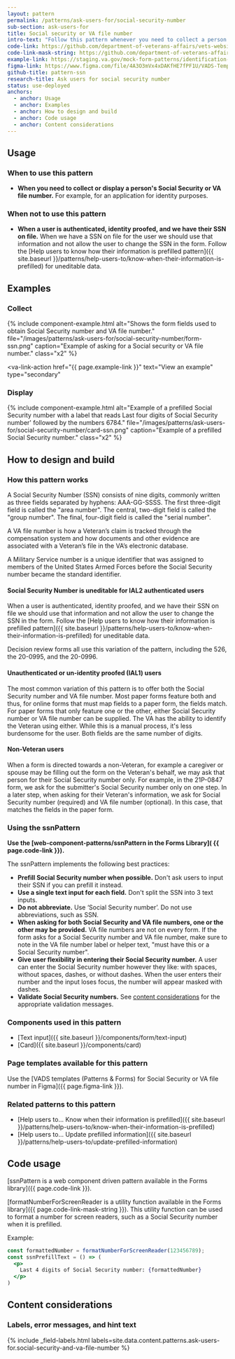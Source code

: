 ```yaml
---
layout: pattern
permalink: /patterns/ask-users-for/social-security-number
sub-section: ask-users-for
title: Social security or VA file number
intro-text: "Follow this pattern whenever you need to collect a person's Social Security or VA file number for an application."
code-link: https://github.com/department-of-veterans-affairs/vets-website/blob/main/src/platform/forms-system/src/js/web-component-patterns/ssnPattern.jsx
code-link-mask-string: https://github.com/department-of-veterans-affairs/vets-website/blob/main/src/platform/forms-system/src/js/utilities/ui/mask-string.jsx
example-link: https://staging.va.gov/mock-form-patterns/identification-information
figma-link: https://www.figma.com/file/4A3O3mVx4xDAKfHE7fPF1U/VADS-Templates%2C-Patterns%2C-and-Forms?type=design&node-id=2988%3A23560&mode=design&t=93yXuwTXsWwWopry-1
github-title: pattern-ssn
research-title: Ask users for social security number
status: use-deployed
anchors:
  - anchor: Usage
  - anchor: Examples
  - anchor: How to design and build
  - anchor: Code usage
  - anchor: Content considerations
---
```


## Usage

### When to use this pattern

* **When you need to collect or display a person's Social Security or VA file number.** For example, for an application for identity purposes.

### When not to use this pattern

* **When a user is authenticated, identity proofed, and we have their SSN on file.** When we have a SSN on file for the user we should use that information and not allow the user to change the SSN in the form. Follow the [Help users to know how their information is prefilled pattern]({{ site.baseurl }}/patterns/help-users-to/know-when-their-information-is-prefilled) for uneditable data.

## Examples

### Collect

{% include component-example.html alt="Shows the form fields used to obtain Social Security number and VA file number." file="/images/patterns/ask-users-for/social-security-number/form-ssn.png" caption="Example of asking for a Social security or VA file number." class="x2" %}

<va-link-action
  href="{{ page.example-link }}"
  text="View an example"
  type="secondary"
></va-link-action>

### Display

{% include component-example.html alt="Example of a prefilled Social Security number with a label that reads Last four digits of Social Security number' followed by the numbers 6784." file="/images/patterns/ask-users-for/social-security-number/card-ssn.png" caption="Example of a prefilled Social Security number." class="x2" %}

## How to design and build

### How this pattern works

A Social Security Number (SSN) consists of nine digits, commonly written as three fields separated by hyphens: AAA-GG-SSSS. The first three-digit field is called the "area number". The central, two-digit field is called the "group number". The final, four-digit field is called the "serial number".

A VA file number is how a Veteran’s claim is tracked through the compensation system and how documents and other evidence are associated with a Veteran’s file in the VA’s electronic database.

A Military Service number is a unique identifier that was assigned to members of the United States Armed Forces before the Social Security number became the standard identifier.

#### Social Security Number is uneditable for IAL2 authenticated users

When a user is authenticated, identity proofed, and we have their SSN on file we should use that information and not allow the user to change the SSN in the form. Follow the [Help users to know how their information is prefilled pattern]({{ site.baseurl }}/patterns/help-users-to/know-when-their-information-is-prefilled) for uneditable data.

Decision review forms all use this variation of the pattern, including the 526, the 20-0995, and the 20-0996.

#### Unauthenticated or un-identity proofed (IAL1) users

The most common variation of this pattern is to offer both the Social Security number and VA file number. Most paper forms feature both and thus, for online forms that must map fields to a paper form, the fields match. For paper forms that only feature one or the other, either Social Security number or VA file number can be supplied. The VA has the ability to identify the Veteran using either. While this is a manual process, it's less burdensome for the user. Both fields are the same number of digits.

#### Non-Veteran users

When a form is directed towards a non-Veteran, for example a caregiver or spouse may be filling out the form on the Veteran's behalf, we may ask that person for their Social Security number only. For example, in the 21P-0847 form, we ask for the submitter's Social Security number only on one step. In a later step, when asking for their Veteran's information, we ask for Social Security number (required) and VA file number (optional). In this case, that matches the fields in the paper form.

### Using the ssnPattern

**Use the [web-component-patterns/ssnPattern in the Forms Library]( {{ page.code-link }}).**

The ssnPattern implements the following best practices:

* **Prefill Social Security number when possible.** Don't ask users to input their SSN if you can prefill it instead.
* **Use a single text input for each field.** Don't split the SSN into 3 text inputs.
* **Do not abbreviate.** Use ‘Social Security number’. Do not use abbreviations, such as SSN.
* **When asking for both Social Security and VA file numbers, one or the other may be provided.** VA file numbers are not on every form. If the form asks for a Social Security number and VA file number, make sure to note in the VA file number label or helper text, "must have this or a Social Security number".
* **Give user flexibility in entering their Social Security number.** A user can enter the Social Security number however they like: with spaces, without spaces, dashes, or without dashes. When the user enters their number and the input loses focus, the number will appear masked with dashes.
* **Validate Social Security numbers.** See [content considerations](#content-considerations) for the appropriate validation messages.

### Components used in this pattern

* [Text input]({{ site.baseurl }}/components/form/text-input)
* [Card]({{ site.baseurl }}/components/card)

### Page templates available for this pattern

Use the [VADS templates (Patterns & Forms) for Social Security or VA file number in Figma]({{ page.figma-link }}).

### Related patterns to this pattern

* [Help users to... Know when their information is prefilled]({{ site.baseurl }}/patterns/help-users-to/know-when-their-information-is-prefilled)
* [Help users to... Update prefilled information]({{ site.baseurl }}/patterns/help-users-to/update-prefilled-information)

## Code usage

[ssnPattern is a web component driven pattern available in the Forms library]({{ page.code-link }}).

[formatNumberForScreenReader is a utility function available in the Forms library]({{ page.code-link-mask-string }}). This utility function can be used to format a number for screen readers, such as a Social Security number when it is prefilled.

Example:

```jsx
const formattedNumber = formatNumberForScreenReader(123456789);
const ssnPrefillText = () => (
  <p>
    Last 4 digits of Social Security number: {formattedNumber}
  </p>
)
```

## Content considerations

### Labels, error messages, and hint text

{% include _field-labels.html labels=site.data.content.patterns.ask-users-for.social-security-and-va-file-number %}
